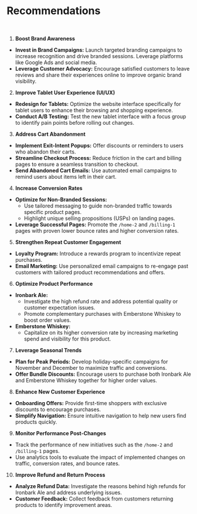 # Recommendations

<br>

1. **Boost Brand Awareness**  
- **Invest in Brand Campaigns:** Launch targeted branding campaigns to increase recognition and drive branded sessions. Leverage platforms like Google Ads and social media.  
- **Leverage Customer Advocacy:** Encourage satisfied customers to leave reviews and share their experiences online to improve organic brand visibility.  



2. **Improve Tablet User Experience (UI/UX)**  
- **Redesign for Tablets:** Optimize the website interface specifically for tablet users to enhance their browsing and shopping experience.  
- **Conduct A/B Testing:** Test the new tablet interface with a focus group to identify pain points before rolling out changes.  



3. **Address Cart Abandonment**  
- **Implement Exit-Intent Popups:** Offer discounts or reminders to users who abandon their carts.  
- **Streamline Checkout Process:** Reduce friction in the cart and billing pages to ensure a seamless transition to checkout.  
- **Send Abandoned Cart Emails:** Use automated email campaigns to remind users about items left in their cart.  



4. **Increase Conversion Rates**  
- **Optimize for Non-Branded Sessions:**  
   - Use tailored messaging to guide non-branded traffic towards specific product pages.  
   - Highlight unique selling propositions (USPs) on landing pages.  
- **Leverage Successful Pages:** Promote the `/home-2` and `/billing-1` pages with proven lower bounce rates and higher conversion rates.  



5. **Strengthen Repeat Customer Engagement**  
- **Loyalty Program:** Introduce a rewards program to incentivize repeat purchases.  
- **Email Marketing:** Use personalized email campaigns to re-engage past customers with tailored product recommendations and offers.  



6. **Optimize Product Performance**  
- **Ironbark Ale:**  
   - Investigate the high refund rate and address potential quality or customer expectation issues.  
   - Promote complementary purchases with Emberstone Whiskey to boost order values.  
- **Emberstone Whiskey:**  
   - Capitalize on its higher conversion rate by increasing marketing spend and visibility for this product.  



7. **Leverage Seasonal Trends**  
- **Plan for Peak Periods:** Develop holiday-specific campaigns for November and December to maximize traffic and conversions.  
- **Offer Bundle Discounts:** Encourage users to purchase both Ironbark Ale and Emberstone Whiskey together for higher order values.  



8. **Enhance New Customer Experience**  
- **Onboarding Offers:** Provide first-time shoppers with exclusive discounts to encourage purchases.  
- **Simplify Navigation:** Ensure intuitive navigation to help new users find products quickly.  



9. **Monitor Performance Post-Changes**  
- Track the performance of new initiatives such as the `/home-2` and `/billing-1` pages.  
- Use analytics tools to evaluate the impact of implemented changes on traffic, conversion rates, and bounce rates.  



10. **Improve Refund and Return Process**  
- **Analyze Refund Data:** Investigate the reasons behind high refunds for Ironbark Ale and address underlying issues.  
- **Customer Feedback:** Collect feedback from customers returning products to identify improvement areas.  

